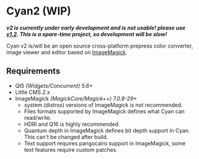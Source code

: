 # Cyan2 (WIP)

***v2 is currently under early development and is not usable! please use [v1.2](https://github.com/rodlie/cyan/tree/1.2). This is a spare-time project, so development will be slow!***

Cyan v2 is/will be an open source cross-platform prepress color converter, image viewer and editor based on [ImageMagick](https://imagemagick.org).

## Requirements

 * Qt5 *(Widgets/Concurrent) 5.6+*
 * Little CMS *2.x*
 * ImageMagick *(MagickCore/Magick++) 7.0.8-29+*
   * system (distros) versions of ImageMagick is not recommended.
   * Files formats supported by ImageMagick defines what Cyan can read/write.
   * HDRI and Q16 is highly recommended.
   * Quantum depth in ImageMagick defines bit depth support in Cyan. This can't be changed after build.
   * Text support requires pangocairo support in ImageMagick, some text features require custom patches.
